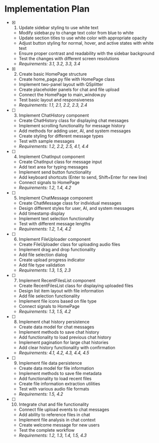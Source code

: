 # Implementation Plan

- [x] 1. Update sidebar styling to use white text


  - Modify sidebar.py to change text color from blue to white
  - Update section titles to use white color with appropriate opacity
  - Adjust button styling for normal, hover, and active states with white text
  - Ensure proper contrast and readability with the sidebar background
  - Test the changes with different screen resolutions
  - _Requirements: 3.1, 3.2, 3.3, 3.4_

- [x] 2. Create basic HomePage structure



  - Create home_page.py file with HomePage class
  - Implement two-panel layout with QSplitter
  - Create placeholder panels for chat and file upload
  - Connect the HomePage to main_window.py
  - Test basic layout and responsiveness
  - _Requirements: 1.1, 2.1, 2.2, 2.3, 2.4_

- [ ] 3. Implement ChatHistory component
  - Create ChatHistory class for displaying chat messages
  - Implement scrolling functionality for message history
  - Add methods for adding user, AI, and system messages
  - Create styling for different message types
  - Test with sample messages
  - _Requirements: 1.2, 2.2, 2.5, 4.1, 4.4_

- [ ] 4. Implement ChatInput component
  - Create ChatInput class for message input
  - Add text area for typing messages
  - Implement send button functionality
  - Add keyboard shortcuts (Enter to send, Shift+Enter for new line)
  - Connect signals to HomePage
  - _Requirements: 1.2, 1.4, 4.2_

- [ ] 5. Implement ChatMessage component
  - Create ChatMessage class for individual messages
  - Design different styles for user, AI, and system messages
  - Add timestamp display
  - Implement text selection functionality
  - Test with different message lengths
  - _Requirements: 1.2, 1.4, 4.2_

- [ ] 6. Implement FileUploader component
  - Create FileUploader class for uploading audio files
  - Implement drag and drop functionality
  - Add file selection dialog
  - Create upload progress indicator
  - Add file type validation
  - _Requirements: 1.3, 1.5, 2.3_

- [ ] 7. Implement RecentFilesList component
  - Create RecentFilesList class for displaying uploaded files
  - Design list item layout with file information
  - Add file selection functionality
  - Implement file icons based on file type
  - Connect signals to HomePage
  - _Requirements: 1.3, 1.5, 4.2_

- [ ] 8. Implement chat history persistence
  - Create data model for chat messages
  - Implement methods to save chat history
  - Add functionality to load previous chat history
  - Implement pagination for large chat histories
  - Add clear history functionality with confirmation
  - _Requirements: 4.1, 4.2, 4.3, 4.4, 4.5_

- [ ] 9. Implement file data persistence
  - Create data model for file information
  - Implement methods to save file metadata
  - Add functionality to load recent files
  - Create file information extraction utilities
  - Test with various audio file formats
  - _Requirements: 1.5, 4.2_

- [ ] 10. Integrate chat and file functionality
  - Connect file upload events to chat messages
  - Add ability to reference files in chat
  - Implement file analysis in chat context
  - Create welcome message for new users
  - Test the complete workflow
  - _Requirements: 1.2, 1.3, 1.4, 1.5, 4.3_